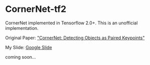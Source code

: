 # CornerNet-tf2

CornerNet implemented in Tensorflow 2.0+. This is an unofficial implementation.

Original Paper: ["CornerNet: Detecting Objects as Paired Keypoints"](https://arxiv.org/abs/1808.01244)

My Slide: [Google Slide](https://docs.google.com/presentation/d/1kgDJKf9YVrcqI2nLHaoO2QCfR-UYsQh0dMG6Izc-tPA/edit?usp=sharing)

coming soon...